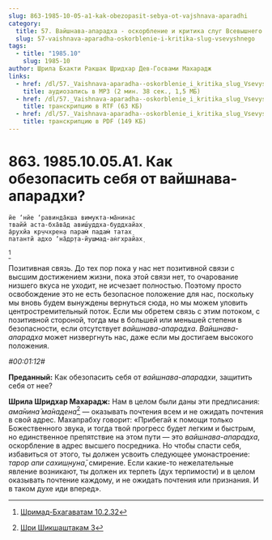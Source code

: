 ```yaml
---
slug: 863-1985-10-05-a1-kak-obezopasit-sebya-ot-vajshnava-aparadhi
category:
  title: 57. Вайшнава-апарадха - оскорбление и критика слуг Всевышнего
  slug: 57-vaishnava-aparadha-oskorblenie-i-kritika-slug-vsevyshnego
tags:
  - title: "1985.10"
    slug: 1985-10
author: Шрила Бхакти Ракшак Шридхар Дев-Госвами Махарадж
links:
  - href: /dl/57._Vaishnava-aparadha--oskorblenie_i_kritika_slug_Vsevyshnego/863_1985.10.05.A1_SridharMj_Kak_obezopasit_sebya_ot_vayshnava-aparadhi.mp3
    title: аудиозапись в MP3 (2 мин. 38 сек., 1,5 МБ)
  - href: /dl/57._Vaishnava-aparadha--oskorblenie_i_kritika_slug_Vsevyshnego/863_1985.10.05.A1_SridharMj_Kak_obezopasit_sebya_ot_vayshnava-aparadhi.rtf
    title: транскрипцию в RTF (63 КБ)
  - href: /dl/57._Vaishnava-aparadha--oskorblenie_i_kritika_slug_Vsevyshnego/863_1985.10.05.A1_SridharMj_Kak_obezopasit_sebya_ot_vayshnava-aparadhi.pdf
    title: транскрипцию в PDF (149 КБ)
---
```


# 863. 1985.10.05.A1. Как обезопасить себя от вайшнава-апарадхи?

    йе ‘нйе ‘равинда̄кша вимукта-ма̄нинас
    твайй аста-бха̄ва̄д авиш́уддха-буддхайах̣
    а̄рухйа кр̣ччхрен̣а парам̇ падам̇ татах̣
    патантй адхо ‘на̄др̣та-йушмад-ан̇гхрайах̣
[^_ftn1]

Позитивная связь. До тех пор пока у нас нет позитивной связи с высшим достижением жизни, пока этой связи нет, то очарование низшего вкуса не уходит, не исчезает полностью. Поэтому просто освобождение это не есть безопасное положение для нас, поскольку мы вновь будем вынуждены вернуться сюда, но мы можем уловить центростремительный поток. Если мы обретем связь с этим потоком, с позитивной стороной, тогда мы в большей или меньшей степени в безопасности, если отсутствует *вайшнава-апарадха*. *Вайшнава-апарадха* может низвергнуть нас, даже если мы достигаем высокого положения.

*#00:01:12#*

**Преданный:** Как обезопасить себя от *вайшнава-апарадхи*, защитить себя от нее?

**Шрила Шридхар Махарадж:** Нам в целом были даны эти предписания: *ама̄нина̄ ма̄надена*[^_ftn2] — оказывать почтения всем и не ожидать почтения в свой адрес. Махапрабху говорит: «Прибегай к помощи только Божественного звука, и тогда твой прогресс будет легким и быстрым, но единственное препятствие на этом пути — это *вайшнава-апарадха*, оскорбление в адрес высшего посредника. Но чтобы спасти себя, избавиться от этого, ты должен усвоить следующее умонастроение: *тарор апи сахиш̣н̣уна̄*, смирение. Если какие-то нежелательные явление возникают, ты должен их терпеть (дух терпимости) и в целом оказывать почтение каждому, и не ожидать почтения или признания. И в таком духе иди вперед».



[^_ftn1]: [Шримад-Бхагаватам 10.2.32](../notes/shrimad-bhagavatam/shrimad-bhagavatam-10-2-32.md)

[^_ftn2]: [Шри Шикшаштакам 3](../notes/shri-shikshashtakam/shri-shikshashtakam-3.md)
